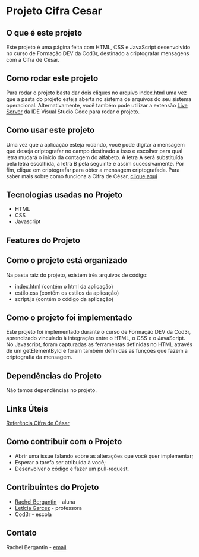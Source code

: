# Projeto Cifra Cesar


## O que é este projeto
Este projeto é uma página feita com HTML, CSS e JavaScript desenvolvido no curso de Formação DEV da Cod3r, destinado a criptografar mensagens com a Cifra de César. 

## Como rodar este projeto
Para rodar o projeto basta dar dois cliques no arquivo index.html uma vez que a pasta do projeto esteja aberta no sistema de arquivos do seu sistema operacional. 
Alternativamente, você também pode utilizar a extensão [Live Server](https://marketplace.visualstudio.com/items?itemName=ritwickdey.LiveServer) da IDE Visual Studio Code para rodar o projeto. 

## Como usar este projeto
Uma vez que a aplicação esteja rodando, você pode digitar a mensagem que deseja criptografar no campo destinado a isso e escolher para qual letra mudará o início da contagem do alfabeto. 
A letra A será substituída pela letra escolhida, a letra B pela seguinte e assim sucessivamente. 
Por fim, clique em criptografar para obter a mensagem criptografada. 
Para saber mais sobre como funciona a Cifra de César, [clique aqui](https://pt.wikipedia.org/wiki/Cifra_de_C%C3%A9sar)

## Tecnologias usadas no Projeto
- HTML
- CSS
- Javascript

## Features do Projeto

## Como o projeto está organizado
Na pasta raiz do projeto, existem três arquivos de código:
- index.html (contém o html da aplicação)
- estilo.css (contém os estilos da aplicação)
- script.js (contém o código da aplicação)

## Como o projeto foi implementado
Este projeto foi implementado durante o curso de Formação DEV da Cod3r, aprendizado vinculado à integração entre o HTML, o CSS e o JavaScript. 
No Javascript, foram capturadas as ferramentas definidas no HTML através de um getElementById e foram também definidas as funções que fazem a criptografia da mensagem. 

## Dependências do Projeto
Não temos dependências no projeto.

## Links Úteis
[Referência Cifra de César](chrome-extension://efaidnbmnnnibpcajpcglclefindmkaj/https://www.dcc.fc.up.pt/~pbv/aulas/funcional/teoricas/aula5.pdf)

## Como contribuir com o Projeto
- Abrir uma issue falando sobre as alterações que você quer implementar;
- Esperar a tarefa ser atribuida à você; 
- Desenvolver o código e fazer um pull-request.

## Contribuintes do Projeto
- [Rachel Bergantin](github.com/rachelbergantin) - aluna
- [Letícia Garcez](github.com/lelepg) - professora
- [Cod3r](https://www.cod3r.com.br/) - escola

## Contato
Rachel Bergantin - [email](bergantin.rachel@gmail.com)